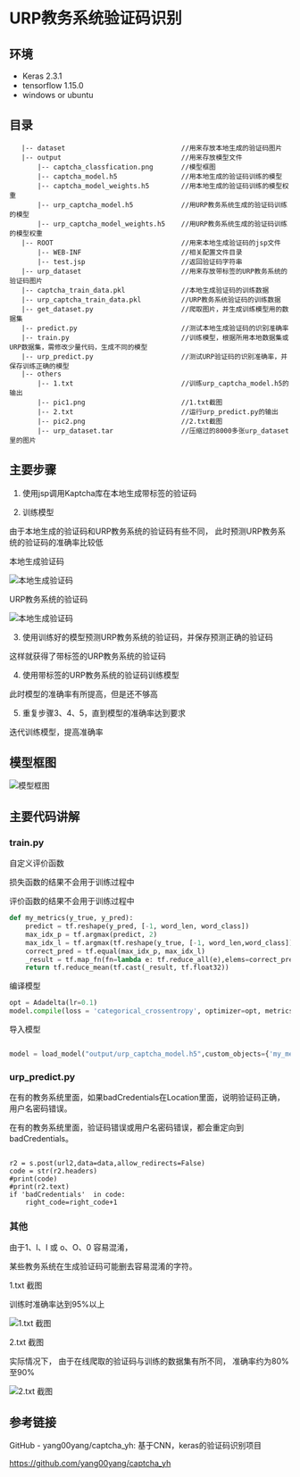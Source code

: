 # URP教务系统验证码识别


## 环境
 - Keras 2.3.1   
 - tensorflow 1.15.0
 - windows or ubuntu

## 目录

 ```
	|-- dataset 							//用来存放本地生成的验证码图片
	|-- output								//用来存放模型文件
		|-- captcha_classfication.png		//模型框图
		|-- captcha_model.h5				//用本地生成的验证码训练的模型
		|-- captcha_model_weights.h5		//用本地生成的验证码训练的模型权重
		|-- urp_captcha_model.h5			//用URP教务系统生成的验证码训练的模型
		|-- urp_captcha_model_weights.h5	//用URP教务系统生成的验证码训练的模型权重
	|-- ROOT								//用来本地生成验证码的jsp文件
		|-- WEB-INF							//相关配置文件目录
		|-- test.jsp						//返回验证码字符串
	|-- urp_dataset							//用来存放带标签的URP教务系统的验证码图片
	|-- captcha_train_data.pkl				//本地生成验证码的训练数据
	|-- urp_captcha_train_data.pkl			//URP教务系统验证码的训练数据
	|-- get_dataset.py						//爬取图片，并生成训练模型用的数据集
	|-- predict.py							//测试本地生成验证码的识别准确率
	|-- train.py							//训练模型，根据所用本地数据集或URP数据集，需修改少量代码，生成不同的模型
	|-- urp_predict.py						//测试URP验证码的识别准确率，并保存训练正确的模型
	|-- others
		|-- 1.txt							//训练urp_captcha_model.h5的输出	
		|-- pic1.png						//1.txt截图
		|-- 2.txt							//运行urp_predict.py的输出
		|-- pic2.png						//2.txt截图
		|-- urp_dataset.tar					//压缩过的8000多张urp_dataset里的图片
  ```

## 主要步骤

1. 使用jsp调用Kaptcha库在本地生成带标签的验证码

2. 训练模型

由于本地生成的验证码和URP教务系统的验证码有些不同，
此时预测URP教务系统的验证码的准确率比较低

本地生成验证码

![本地生成验证码](dataset/45qw_1746283.jpg)

URP教务系统的验证码

![本地生成验证码](urp_dataset/3egc_542404415.jpg)

3. 使用训练好的模型预测URP教务系统的验证码，并保存预测正确的验证码

这样就获得了带标签的URP教务系统的验证码

4. 使用带标签的URP教务系统的验证码训练模型

此时模型的准确率有所提高，但是还不够高

5. 重复步骤3、4、5，直到模型的准确率达到要求

迭代训练模型，提高准确率


## 模型框图

![模型框图](output/captcha_classfication.png)

## 主要代码讲解

### train.py

自定义评价函数

损失函数的结果不会用于训练过程中

评价函数的结果不会用于训练过程中

```python
def my_metrics(y_true, y_pred):
    predict = tf.reshape(y_pred, [-1, word_len, word_class])
    max_idx_p = tf.argmax(predict, 2)
    max_idx_l = tf.argmax(tf.reshape(y_true, [-1, word_len,word_class]), 2)
    correct_pred = tf.equal(max_idx_p, max_idx_l)
    _result = tf.map_fn(fn=lambda e: tf.reduce_all(e),elems=correct_pred,dtype=tf.bool)
    return tf.reduce_mean(tf.cast(_result, tf.float32))

```


编译模型

```python
opt = Adadelta(lr=0.1)
model.compile(loss = 'categorical_crossentropy', optimizer=opt, metrics=['accuracy',my_metrics])

```

导入模型

```python

model = load_model("output/urp_captcha_model.h5",custom_objects={'my_metrics': my_metrics})

```

### urp_predict.py


在有的教务系统里面，如果badCredentials在Location里面，说明验证码正确，用户名密码错误。

在有的教务系统里面，验证码错误或用户名密码错误，都会重定向到badCredentials。

```

r2 = s.post(url2,data=data,allow_redirects=False)
code = str(r2.headers)
#print(code)
#print(r2.text)
if 'badCredentials'  in code:
	right_code=right_code+1

```

### 其他


由于1、l、I 或 o、O、0 容易混淆，

某些教务系统在生成验证码可能删去容易混淆的字符。


1.txt 截图

训练时准确率达到95%以上

![1.txt 截图](others/pic1.png)

2.txt 截图

实际情况下，
由于在线爬取的验证码与训练的数据集有所不同，
准确率约为80%至90%

![2.txt 截图](others/pic2.png)


## 参考链接


GitHub - yang00yang/captcha_yh: 基于CNN，keras的验证码识别项目

https://github.com/yang00yang/captcha_yh




